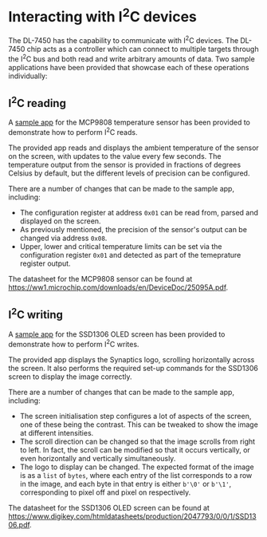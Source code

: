 # Interacting with I<sup>2</sup>C devices

The DL-7450 has the capability to communicate with I<sup>2</sup>C devices. The
DL-7450 chip acts as a controller which can connect to multiple targets through
the I<sup>2</sup>C bus and both read and write arbitrary amounts of data.
Two sample applications have been provided that showcase each of these
operations individually:

## I<sup>2</sup>C reading

A [sample app](mcp9808.py) for the MCP9808 temperature sensor has been provided
to demonstrate how to perform I<sup>2</sup>C reads.

The provided app reads and displays the ambient temperature of the sensor on
the screen, with updates to the value every few seconds. The temperature output
from the sensor is provided in fractions of degrees Celsius by default, but the
different levels of precision can be configured.

There are a number of changes that can be made to the sample app, including:

* The configuration register at address `0x01` can be read from, parsed and
  displayed on the screen.
* As previously mentioned, the precision of the sensor's output can be changed
  via address `0x08`.
* Upper, lower and critical temperature limits can be set via the configuration
  register `0x01` and detected as part of the temeprature register output.

The datasheet for the MCP9808 sensor can be found at
https://ww1.microchip.com/downloads/en/DeviceDoc/25095A.pdf.

## I<sup>2</sup>C writing

A [sample app](ssd1306.py) for the SSD1306 OLED screen has been provided to
demonstrate how to perform I<sup>2</sup>C writes.

The provided app displays the Synaptics logo, scrolling horizontally across the
screen. It also performs the required set-up commands for the SSD1306 screen to
display the image correctly.

There are a number of changes that can be made to the sample app, including:

* The screen initialisation step configures a lot of aspects of the screen, one
  of these being the contrast. This can be tweaked to show the image at
  different intensities.
* The scroll direction can be changed so that the image scrolls from right to
  left. In fact, the scroll can be modified so that it occurs vertically, or
  even horizontally and vertically simultaneously.
* The logo to display can be changed. The expected format of the image is as a
  `list` of `bytes`, where each entry of the list corresponds to a row in the
  image, and each byte in that entry is either `b'\0'` or `b'\1'`,
  corresponding to pixel off and pixel on respectively.

The datasheet for the SSD1306 OLED screen can be found at
https://www.digikey.com/htmldatasheets/production/2047793/0/0/1/SSD1306.pdf.
